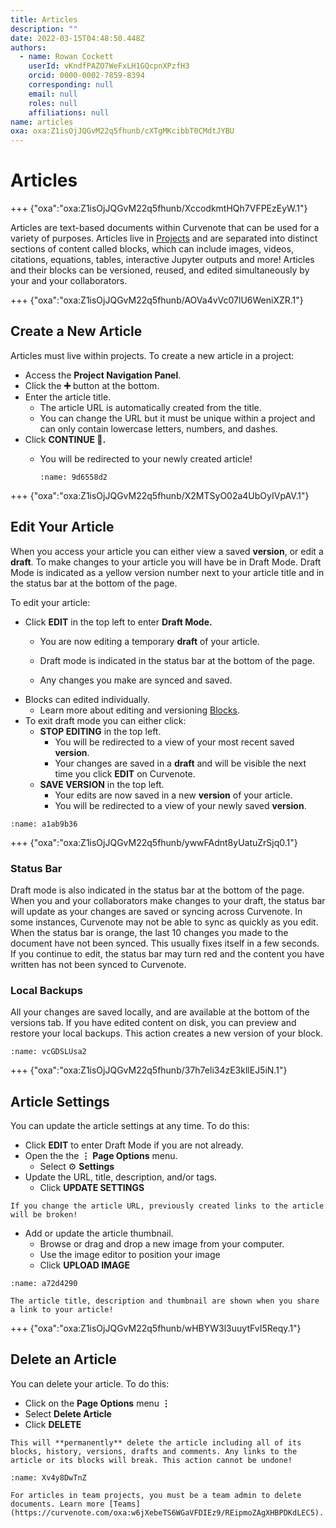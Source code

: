```yaml
---
title: Articles
description: ""
date: 2022-03-15T04:48:50.448Z
authors:
  - name: Rowan Cockett
    userId: vKndfPAZO7WeFxLH1GQcpnXPzfH3
    orcid: 0000-0002-7859-8394
    corresponding: null
    email: null
    roles: null
    affiliations: null
name: articles
oxa: oxa:Z1isOjJQGvM22q5fhunb/cXTgMKcibbT0CMdtJYBU
---
```


# Articles

+++ {"oxa":"oxa:Z1isOjJQGvM22q5fhunb/XccodkmtHQh7VFPEzEyW.1"}

Articles are text-based documents within Curvenote that can be used for a variety of purposes. Articles live in [Projects](https://curvenote.com/oxa:w6jXebeTS6WGaVFDIEz9/9d32qzwBWH2BsgNBGwEP) and are separated into distinct sections of content called blocks, which can include images, videos, citations, equations, tables, interactive Jupyter outputs and more! Articles and their blocks can be versioned, reused, and edited simultaneously by your and your collaborators.

+++ {"oxa":"oxa:Z1isOjJQGvM22q5fhunb/AOVa4vVc07lU6WeniXZR.1"}

## Create a New Article

Articles must live within projects. To create a new article in a project:

* Access the **Project Navigation Panel**.
* Click the **➕** button at the bottom.
* Enter the article title.
  * The article URL is automatically created from the title.
  * You can change the URL but it must be unique within a project and can only contain lowercase letters, numbers, and dashes.
* Click **CONTINUE 🚀.**
  * You will be redirected to your newly created article!

    ```{figure} images/MshxlXndaLsk3WbJ0ZGy-tstqdKcgZc5rP6CVdWS3-v4.gif
    :name: 9d6558d2

    ```

+++ {"oxa":"oxa:Z1isOjJQGvM22q5fhunb/X2MTSyO02a4UbOyIVpAV.1"}

## Edit Your Article

When you access your article you can either view a saved **version**, or edit a **draft**. To make changes to your article you will have be in Draft Mode. Draft Mode is indicated as a yellow version number next to your article title and in the status bar at the bottom of the page.

To edit your article:

* Click **EDIT** in the top left to enter **Draft Mode.**
  * You are now editing a temporary **draft** of your article.


  * Draft mode is indicated in the status bar at the bottom of the page.
  * Any changes you make are synced and saved.
* Blocks can edited individually.
  * Learn more about editing and versioning [Blocks](oxa:Z1isOjJQGvM22q5fhunb/dX2scJKs5ZrcWJLgLvVs "Blocks").
* To exit draft mode you can either click:
  * **STOP EDITING** in the top left.
    * You will be redirected to a view of your most recent saved **version**.
    * Your changes are saved in a **draft** and will be visible the next time you click **EDIT** on Curvenote.
  * **SAVE VERSION** in the top left.
    * Your edits are now saved in a new **version** of your article.
    * You will be redirected to a view of your newly saved **version**.

```{figure} images/MshxlXndaLsk3WbJ0ZGy-ZiqlKcmXXfb30mlOCaCA-v3.gif
:name: a1ab9b36
```

+++ {"oxa":"oxa:Z1isOjJQGvM22q5fhunb/ywwFAdnt8yUatuZrSjq0.1"}

### Status Bar

Draft mode is also indicated in the status bar at the bottom of the page. When you and your collaborators make changes to your draft, the status bar will update as your changes are saved or syncing across Curvenote. In some instances, Curvenote may not be able to sync as quickly as you edit. When the status bar is orange, the last 10 changes you made to the document have not been synced. This usually fixes itself in a few seconds. If you continue to edit, the status bar may turn red and the content you have written has not been synced to Curvenote.

### Local Backups

All your changes are saved locally, and are available at the bottom of the versions tab. If you have edited content on disk, you can preview and restore your local backups. This action creates a new version of your block.

```{figure} images/Z1isOjJQGvM22q5fhunb-vXJJZwpdh3awDydAIHu1-v1.png
:name: vcGDSLUsa2
```

+++ {"oxa":"oxa:Z1isOjJQGvM22q5fhunb/37h7eli34zE3kllEJ5iN.1"}

## Article Settings

You can update the article settings at any time. To do this:

* Click **EDIT** to enter Draft Mode if you are not already.
* Open the the $\mathbf{\vdots}$ **Page Options** menu.
  * Select ⚙️ **Settings**
* Update the URL, title, description, and/or tags.
  * Click **UPDATE SETTINGS**

````{danger}
If you change the article URL, previously created links to the article will be broken!

````

* Add or update the article thumbnail.
  * Browse or drag and drop a new image from your computer.
  * Use the image editor to position your image
  * Click **UPLOAD IMAGE**

```{figure} images/MshxlXndaLsk3WbJ0ZGy-cqaNdAMtr7daU4LeCV2m-v4.gif
:name: a72d4290
```

````{note}
The article title, description and thumbnail are shown when you share a link to your article!

````

+++ {"oxa":"oxa:Z1isOjJQGvM22q5fhunb/wHBYW3l3uuytFvI5Reqy.1"}

## Delete an Article

You can delete your article. To do this:

* Click on the **Page Options** menu $\mathbf{\vdots}$
* Select **Delete Article**
* Click **DELETE**

````{danger}
This will **permanently** delete the article including all of its blocks, history, versions, drafts and comments. Any links to the article or its blocks will break. This action cannot be undone!

````

```{figure} images/MshxlXndaLsk3WbJ0ZGy-Dq4Q0S946TI0JARnu2DE-v1.gif
:name: Xv4y8DwTnZ
```

````{note}
For articles in team projects, you must be a team admin to delete documents. Learn more [Teams](https://curvenote.com/oxa:w6jXebeTS6WGaVFDIEz9/REipmoZAgXHBPDKdLEC5).

````


